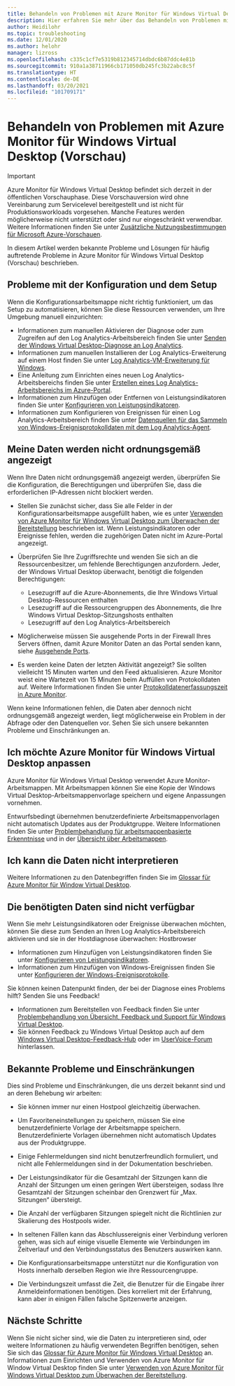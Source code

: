 ```yaml
---
title: Behandeln von Problemen mit Azure Monitor für Windows Virtual Desktop (Vorschau)
description: Hier erfahren Sie mehr über das Behandeln von Problemen mit Azure Monitor für Windows Virtual Desktop.
author: Heidilohr
ms.topic: troubleshooting
ms.date: 12/01/2020
ms.author: helohr
manager: lizross
ms.openlocfilehash: c335c1cf7e5319b812345714dbdc6b87ddc4e81b
ms.sourcegitcommit: 910a1a38711966cb171050db245fc3b22abc8c5f
ms.translationtype: HT
ms.contentlocale: de-DE
ms.lasthandoff: 03/20/2021
ms.locfileid: "101709171"
---
```

# <a name="troubleshoot-azure-monitor-for-windows-virtual-desktop-preview"></a>Behandeln von Problemen mit Azure Monitor für Windows Virtual Desktop (Vorschau)

>[!IMPORTANT]
>Azure Monitor für Windows Virtual Desktop befindet sich derzeit in der öffentlichen Vorschauphase. Diese Vorschauversion wird ohne Vereinbarung zum Servicelevel bereitgestellt und ist nicht für Produktionsworkloads vorgesehen. Manche Features werden möglicherweise nicht unterstützt oder sind nur eingeschränkt verwendbar. Weitere Informationen finden Sie unter [Zusätzliche Nutzungsbestimmungen für Microsoft Azure-Vorschauen](https://azure.microsoft.com/support/legal/preview-supplemental-terms/).

In diesem Artikel werden bekannte Probleme und Lösungen für häufig auftretende Probleme in Azure Monitor für Windows Virtual Desktop (Vorschau) beschrieben.

## <a name="issues-with-configuration-and-setup"></a>Probleme mit der Konfiguration und dem Setup

Wenn die Konfigurationsarbeitsmappe nicht richtig funktioniert, um das Setup zu automatisieren, können Sie diese Ressourcen verwenden, um Ihre Umgebung manuell einzurichten:

- Informationen zum manuellen Aktivieren der Diagnose oder zum Zugreifen auf den Log Analytics-Arbeitsbereich finden Sie unter [Senden der Windows Virtual Desktop-Diagnose an Log Analytics](diagnostics-log-analytics.md).
- Informationen zum manuellen Installieren der Log Analytics-Erweiterung auf einem Host finden Sie unter [Log Analytics-VM-Erweiterung für Windows](../virtual-machines/extensions/oms-windows.md).
- Eine Anleitung zum Einrichten eines neuen Log Analytics-Arbeitsbereichs finden Sie unter [Erstellen eines Log Analytics-Arbeitsbereichs im Azure-Portal](../azure-monitor/logs/quick-create-workspace.md).
- Informationen zum Hinzufügen oder Entfernen von Leistungsindikatoren finden Sie unter [Konfigurieren von Leistungsindikatoren](../azure-monitor/agents/data-sources-performance-counters.md).
- Informationen zum Konfigurieren von Ereignissen für einen Log Analytics-Arbeitsbereich finden Sie unter [Datenquellen für das Sammeln von Windows-Ereignisprotokolldaten mit dem Log Analytics-Agent](../azure-monitor/agents/data-sources-windows-events.md).

## <a name="my-data-isnt-displaying-properly"></a>Meine Daten werden nicht ordnungsgemäß angezeigt

Wenn Ihre Daten nicht ordnungsgemäß angezeigt werden, überprüfen Sie die Konfiguration, die Berechtigungen und überprüfen Sie, dass die erforderlichen IP-Adressen nicht blockiert werden. 

- Stellen Sie zunächst sicher, dass Sie alle Felder in der Konfigurationsarbeitsmappe ausgefüllt haben, wie es unter [Verwenden von Azure Monitor für Windows Virtual Desktop zum Überwachen der Bereitstellung](azure-monitor.md) beschrieben ist. Wenn Leistungsindikatoren oder Ereignisse fehlen, werden die zugehörigen Daten nicht im Azure-Portal angezeigt.

- Überprüfen Sie Ihre Zugriffsrechte und wenden Sie sich an die Ressourcenbesitzer, um fehlende Berechtigungen anzufordern. Jeder, der Windows Virtual Desktop überwacht, benötigt die folgenden Berechtigungen:

    - Lesezugriff auf die Azure-Abonnements, die Ihre Windows Virtual Desktop-Ressourcen enthalten
    - Lesezugriff auf die Ressourcengruppen des Abonnements, die Ihre Windows Virtual Desktop-Sitzungshosts enthalten 
    - Lesezugriff auf den Log Analytics-Arbeitsbereich

- Möglicherweise müssen Sie ausgehende Ports in der Firewall Ihres Servers öffnen, damit Azure Monitor Daten an das Portal senden kann, siehe [Ausgehende Ports](../azure-monitor/app/ip-addresses.md). 

- Es werden keine Daten der letzten Aktivität angezeigt? Sie sollten vielleicht 15 Minuten warten und den Feed aktualisieren. Azure Monitor weist eine Wartezeit von 15 Minuten beim Auffüllen von Protokolldaten auf. Weitere Informationen finden Sie unter [Protokolldatenerfassungszeit in Azure Monitor](../azure-monitor/logs/data-ingestion-time.md).

Wenn keine Informationen fehlen, die Daten aber dennoch nicht ordnungsgemäß angezeigt werden, liegt möglicherweise ein Problem in der Abfrage oder den Datenquellen vor. Sehen Sie sich unsere bekannten Probleme und Einschränkungen an. 

## <a name="i-want-to-customize-azure-monitor-for-windows-virtual-desktop"></a>Ich möchte Azure Monitor für Windows Virtual Desktop anpassen

Azure Monitor für Windows Virtual Desktop verwendet Azure Monitor-Arbeitsmappen. Mit Arbeitsmappen können Sie eine Kopie der Windows Virtual Desktop-Arbeitsmappenvorlage speichern und eigene Anpassungen vornehmen.

Entwurfsbedingt übernehmen benutzerdefinierte Arbeitsmappenvorlagen nicht automatisch Updates aus der Produktgruppe. Weitere Informationen finden Sie unter [Problembehandlung für arbeitsmappenbasierte Erkenntnisse](../azure-monitor/insights/troubleshoot-workbooks.md) und in der [Übersicht über Arbeitsmappen](../azure-monitor/visualize/workbooks-overview.md).

## <a name="i-cant-interpret-the-data"></a>Ich kann die Daten nicht interpretieren

Weitere Informationen zu den Datenbegriffen finden Sie im [Glossar für Azure Monitor für Window Virtual Desktop](azure-monitor-glossary.md).

## <a name="the-data-i-need-isnt-available"></a>Die benötigten Daten sind nicht verfügbar

Wenn Sie mehr Leistungsindikatoren oder Ereignisse überwachen möchten, können Sie diese zum Senden an Ihren Log Analytics-Arbeitsbereich aktivieren und sie in der Hostdiagnose überwachen: Hostbrowser 

- Informationen zum Hinzufügen von Leistungsindikatoren finden Sie unter [Konfigurieren von Leistungsindikatoren](../azure-monitor/agents/data-sources-performance-counters.md#configuring-performance-counters).
- Informationen zum Hinzufügen von Windows-Ereignissen finden Sie unter [Konfigurieren der Windows-Ereignisprotokolle](../azure-monitor/agents/data-sources-windows-events.md#configuring-windows-event-logs).

Sie können keinen Datenpunkt finden, der bei der Diagnose eines Problems hilft? Senden Sie uns Feedback!

- Informationen zum Bereitstellen von Feedback finden Sie unter [Problembehandlung von Übersicht, Feedback und Support für Windows Virtual Desktop](troubleshoot-set-up-overview.md).
- Sie können Feedback zu Windows Virtual Desktop auch auf dem [Windows Virtual Desktop-Feedback-Hub](https://support.microsoft.com/help/4021566/windows-10-send-feedback-to-microsoft-with-feedback-hub-app) oder im [UserVoice-Forum](https://windowsvirtualdesktop.uservoice.com/forums/921118-general) hinterlassen.

## <a name="known-issues-and-limitations"></a>Bekannte Probleme und Einschränkungen

Dies sind Probleme und Einschränkungen, die uns derzeit bekannt sind und an deren Behebung wir arbeiten:

- Sie können immer nur einen Hostpool gleichzeitig überwachen. 

- Um Favoriteneinstellungen zu speichern, müssen Sie eine benutzerdefinierte Vorlage der Arbeitsmappe speichern. Benutzerdefinierte Vorlagen übernehmen nicht automatisch Updates aus der Produktgruppe.

- Einige Fehlermeldungen sind nicht benutzerfreundlich formuliert, und nicht alle Fehlermeldungen sind in der Dokumentation beschrieben.

- Der Leistungsindikator für die Gesamtzahl der Sitzungen kann die Anzahl der Sitzungen um einen geringen Wert übersteigen, sodass Ihre Gesamtzahl der Sitzungen scheinbar den Grenzwert für „Max. Sitzungen“ übersteigt.

- Die Anzahl der verfügbaren Sitzungen spiegelt nicht die Richtlinien zur Skalierung des Hostpools wider. 
    
- In seltenen Fällen kann das Abschlussereignis einer Verbindung verloren gehen, was sich auf einige visuelle Elemente wie Verbindungen im Zeitverlauf und den Verbindungsstatus des Benutzers auswirken kann.  
    
- Die Konfigurationsarbeitsmappe unterstützt nur die Konfiguration von Hosts innerhalb derselben Region wie ihre Ressourcengruppe. 

- Die Verbindungszeit umfasst die Zeit, die Benutzer für die Eingabe ihrer Anmeldeinformationen benötigen. Dies korreliert mit der Erfahrung, kann aber in einigen Fällen falsche Spitzenwerte anzeigen. 
    

## <a name="next-steps"></a>Nächste Schritte

Wenn Sie nicht sicher sind, wie die Daten zu interpretieren sind, oder weitere Informationen zu häufig verwendeten Begriffen benötigen, sehen Sie sich das [Glossar für Azure Monitor für Windows Virtual Desktop](azure-monitor-glossary.md) an. Informationen zum Einrichten und Verwenden von Azure Monitor für Window Virtual Desktop finden Sie unter [Verwenden von Azure Monitor für Windows Virtual Desktop zum Überwachen der Bereitstellung](azure-monitor.md).